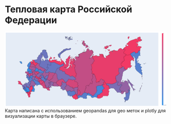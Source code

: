 # Тепловая карта Российской Федерации
![Тепловая карта Российской Федерации](/readme_images/heatmap.png)
Карта написана с использованием geopandas для geo меток и plotly для визуализации карты в браузере.<br>
